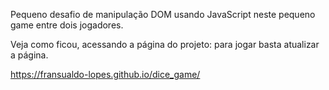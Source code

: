 Pequeno desafio de manipulação DOM usando JavaScript neste pequeno game entre dois jogadores.

Veja como ficou, acessando a página do projeto: para jogar basta atualizar a página.

https://fransualdo-lopes.github.io/dice_game/
